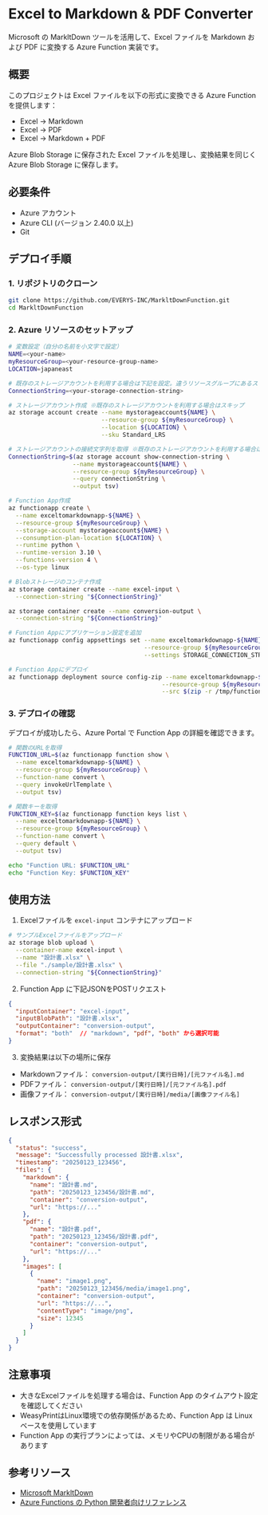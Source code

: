 # Excel to Markdown & PDF Converter

Microsoft の MarkltDown ツールを活用して、Excel ファイルを Markdown および PDF に変換する Azure Function 実装です。

## 概要

このプロジェクトは Excel ファイルを以下の形式に変換できる Azure Function を提供します：

- Excel → Markdown
- Excel → PDF
- Excel → Markdown + PDF

Azure Blob Storage に保存された Excel ファイルを処理し、変換結果を同じく Azure Blob Storage に保存します。

## 必要条件

- Azure アカウント
- Azure CLI (バージョン 2.40.0 以上)
- Git

## デプロイ手順

### 1. リポジトリのクローン

```bash
git clone https://github.com/EVERYS-INC/MarkltDownFunction.git
cd MarkltDownFunction
```

### 2. Azure リソースのセットアップ

```bash
# 変数設定（自分の名前を小文字で設定）
NAME=<your-name>
myResourceGroup=<your-resource-group-name>
LOCATION=japaneast

# 既存のストレージアカウントを利用する場合は下記を設定。違うリソースグループにあるストレージアカウントを指定すると
ConnectionString=<your-storage-connection-string>

# ストレージアカウント作成 ※既存のストレージアカウントを利用する場合はスキップ
az storage account create --name mystorageaccount${NAME} \
                          --resource-group ${myResourceGroup} \
                          --location ${LOCATION} \
                          --sku Standard_LRS

# ストレージアカウントの接続文字列を取得 ※既存のストレージアカウントを利用する場合はスキップ
ConnectionString=$(az storage account show-connection-string \
                  --name mystorageaccount${NAME} \
                  --resource-group ${myResourceGroup} \
                  --query connectionString \
                  --output tsv)

# Function App作成
az functionapp create \
  --name exceltomarkdownapp-${NAME} \
  --resource-group ${myResourceGroup} \
  --storage-account mystorageaccount${NAME} \
  --consumption-plan-location ${LOCATION} \
  --runtime python \
  --runtime-version 3.10 \
  --functions-version 4 \
  --os-type linux

# Blobストレージのコンテナ作成
az storage container create --name excel-input \
  --connection-string "${ConnectionString}"

az storage container create --name conversion-output \
  --connection-string "${ConnectionString}"

# Function Appにアプリケーション設定を追加
az functionapp config appsettings set --name exceltomarkdownapp-${NAME} \
                                      --resource-group ${myResourceGroup} \
                                      --settings STORAGE_CONNECTION_STRING="${ConnectionString}"

# Function Appにデプロイ
az functionapp deployment source config-zip --name exceltomarkdownapp-${NAME} \
                                           --resource-group ${myResourceGroup} \
                                           --src $(zip -r /tmp/function.zip . > /dev/null && echo /tmp/function.zip)
```

### 3. デプロイの確認

デプロイが成功したら、Azure Portal で Function App の詳細を確認できます。

```bash
# 関数のURLを取得
FUNCTION_URL=$(az functionapp function show \
  --name exceltomarkdownapp-${NAME} \
  --resource-group ${myResourceGroup} \
  --function-name convert \
  --query invokeUrlTemplate \
  --output tsv)

# 関数キーを取得
FUNCTION_KEY=$(az functionapp function keys list \
  --name exceltomarkdownapp-${NAME} \
  --resource-group ${myResourceGroup} \
  --function-name convert \
  --query default \
  --output tsv)

echo "Function URL: $FUNCTION_URL"
echo "Function Key: $FUNCTION_KEY"
```

## 使用方法

1. Excelファイルを `excel-input` コンテナにアップロード

```bash
# サンプルExcelファイルをアップロード
az storage blob upload \
  --container-name excel-input \
  --name "設計書.xlsx" \
  --file "./sample/設計書.xlsx" \
  --connection-string "${ConnectionString}"
```

2. Function App に下記JSONをPOSTリクエスト

```json
{
  "inputContainer": "excel-input",
  "inputBlobPath": "設計書.xlsx",
  "outputContainer": "conversion-output",
  "format": "both"  // "markdown", "pdf", "both" から選択可能
}
```

3. 変換結果は以下の場所に保存

- Markdownファイル： `conversion-output/[実行日時]/[元ファイル名].md`
- PDFファイル： `conversion-output/[実行日時]/[元ファイル名].pdf`
- 画像ファイル： `conversion-output/[実行日時]/media/[画像ファイル名]`

## レスポンス形式

```json
{
  "status": "success",
  "message": "Successfully processed 設計書.xlsx",
  "timestamp": "20250123_123456",
  "files": {
    "markdown": {
      "name": "設計書.md",
      "path": "20250123_123456/設計書.md",
      "container": "conversion-output",
      "url": "https://..."
    },
    "pdf": {
      "name": "設計書.pdf",
      "path": "20250123_123456/設計書.pdf",
      "container": "conversion-output",
      "url": "https://..."
    },
    "images": [
      {
        "name": "image1.png",
        "path": "20250123_123456/media/image1.png",
        "container": "conversion-output",
        "url": "https://...",
        "contentType": "image/png",
        "size": 12345
      }
    ]
  }
}
```

## 注意事項

- 大きなExcelファイルを処理する場合は、Function App のタイムアウト設定を確認してください
- WeasyPrintはLinux環境での依存関係があるため、Function App は Linux ベースを使用しています
- Function App の実行プランによっては、メモリやCPUの制限がある場合があります

## 参考リソース

- [Microsoft MarkltDown](https://github.com/microsoft/markitdown)
- [Azure Functions の Python 開発者向けリファレンス](https://docs.microsoft.com/ja-jp/azure/azure-functions/functions-reference-python)